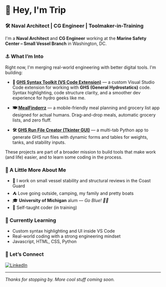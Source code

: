 # 👋 Hey, I'm Trip
### 🛠 Naval Architect | CG Engineer | Toolmaker-in-Training

I'm a **Naval Architect** and **CG Engineer** working at the **Marine Safety Center – Small Vessel Branch** in Washington, DC.

### ⚓ What I’m Into
Right now, I'm merging real-world engineering with better digital tools. I'm building:

- **🔧 [GHS Syntax Toolkit (VS Code Extension)](https://github.com/Rejiii1/ghs-vscode)** — a custom Visual Studio Code extension for working with **GHS (General Hydrostatics)** code. Syntax highlighting, code structure clarity, and a smoother dev experience for hydro geeks like me.
- **🍽 [MealFinderrz](https://github.com/Rejiii1/Weekly-Menu-2)** — a mobile-friendly meal planning and grocery list app designed for actual humans. Drag-and-drop meals, automatic grocery lists, and zero fluff.

- **🛠 [GHS Run File Creator (Tkinter GUI)](https://github.com/Rejiii1/ghs-runfile-gui)** — a multi-tab Python app to generate GHS run files with dynamic forms and tables for weights, tanks, and stability inputs.


These projects are part of a broader mission to build tools that make work (and life) easier, and to learn some coding in the process. 


### 💬 A Little More About Me
- 🚤 I work on small vessel stability and structural reviews in the Coast Guard
- ⛺ Love going outside, camping, my family and pretty boats 
- 🎓 **University of Michigan** alum — *Go Blue! 💙💛*
- 🧠 Self-taught coder (in training) 

### 🧰 Currently Learning
- Custom syntax highlighting and UI inside VS Code
- Real-world coding with a strong engineering mindset
- Javascript, HTML, CSS, Python

### 🔗 Let’s Connect
[![LinkedIn](https://img.shields.io/badge/LinkedIn-blue?logo=linkedin&style=flat&logoColor=white)](https://www.linkedin.com/in/robert-jackson-35ba4624a)

---

_Thanks for stopping by. More cool stuff coming soon._
